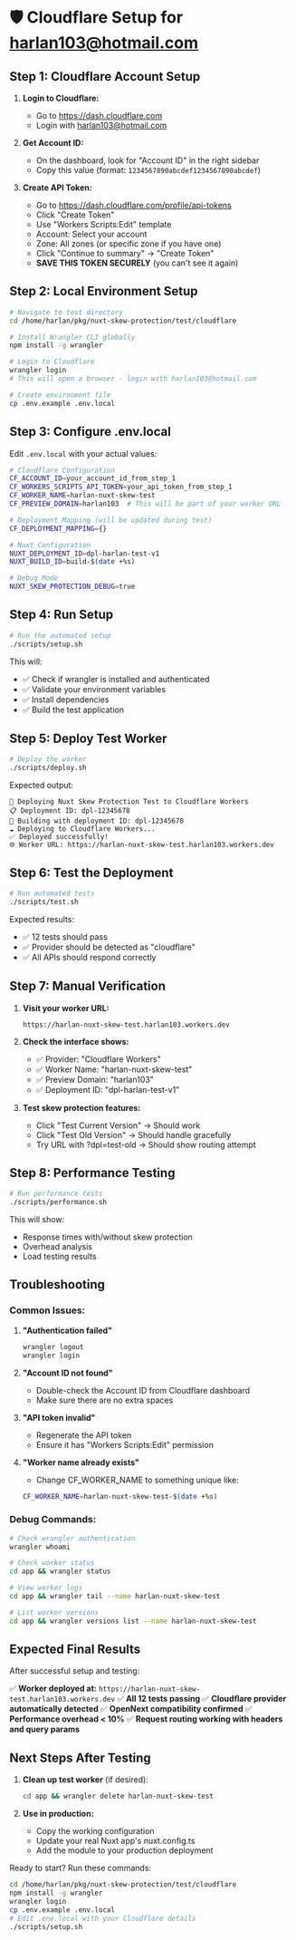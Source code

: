 # 🛡️ Cloudflare Setup for harlan103@hotmail.com

## Step 1: Cloudflare Account Setup

1. **Login to Cloudflare:**
   - Go to https://dash.cloudflare.com
   - Login with harlan103@hotmail.com

2. **Get Account ID:**
   - On the dashboard, look for "Account ID" in the right sidebar
   - Copy this value (format: `1234567890abcdef1234567890abcdef`)

3. **Create API Token:**
   - Go to https://dash.cloudflare.com/profile/api-tokens
   - Click "Create Token"
   - Use "Workers Scripts:Edit" template
   - Account: Select your account
   - Zone: All zones (or specific zone if you have one)
   - Click "Continue to summary" → "Create Token"
   - **SAVE THIS TOKEN SECURELY** (you can't see it again)

## Step 2: Local Environment Setup

```bash
# Navigate to test directory
cd /home/harlan/pkg/nuxt-skew-protection/test/cloudflare

# Install Wrangler CLI globally
npm install -g wrangler

# Login to Cloudflare
wrangler login
# This will open a browser - login with harlan103@hotmail.com

# Create environment file
cp .env.example .env.local
```

## Step 3: Configure .env.local

Edit `.env.local` with your actual values:

```bash
# Cloudflare Configuration
CF_ACCOUNT_ID=your_account_id_from_step_1
CF_WORKERS_SCRIPTS_API_TOKEN=your_api_token_from_step_1
CF_WORKER_NAME=harlan-nuxt-skew-test
CF_PREVIEW_DOMAIN=harlan103  # This will be part of your worker URL

# Deployment Mapping (will be updated during test)
CF_DEPLOYMENT_MAPPING={}

# Nuxt Configuration
NUXT_DEPLOYMENT_ID=dpl-harlan-test-v1
NUXT_BUILD_ID=build-$(date +%s)

# Debug Mode
NUXT_SKEW_PROTECTION_DEBUG=true
```

## Step 4: Run Setup

```bash
# Run the automated setup
./scripts/setup.sh
```

This will:
- ✅ Check if wrangler is installed and authenticated
- ✅ Validate your environment variables
- ✅ Install dependencies
- ✅ Build the test application

## Step 5: Deploy Test Worker

```bash
# Deploy the worker
./scripts/deploy.sh
```

Expected output:
```
🚀 Deploying Nuxt Skew Protection Test to Cloudflare Workers
📋 Deployment ID: dpl-12345678
🔨 Building with deployment ID: dpl-12345678
☁️ Deploying to Cloudflare Workers...
✅ Deployed successfully!
🌐 Worker URL: https://harlan-nuxt-skew-test.harlan103.workers.dev
```

## Step 6: Test the Deployment

```bash
# Run automated tests
./scripts/test.sh
```

Expected results:
- ✅ 12 tests should pass
- ✅ Provider should be detected as "cloudflare"
- ✅ All APIs should respond correctly

## Step 7: Manual Verification

1. **Visit your worker URL:**
   ```
   https://harlan-nuxt-skew-test.harlan103.workers.dev
   ```

2. **Check the interface shows:**
   - ✅ Provider: "Cloudflare Workers"
   - ✅ Worker Name: "harlan-nuxt-skew-test"
   - ✅ Preview Domain: "harlan103"
   - ✅ Deployment ID: "dpl-harlan-test-v1"

3. **Test skew protection features:**
   - Click "Test Current Version" → Should work
   - Click "Test Old Version" → Should handle gracefully
   - Try URL with ?dpl=test-old → Should show routing attempt

## Step 8: Performance Testing

```bash
# Run performance tests
./scripts/performance.sh
```

This will show:
- Response times with/without skew protection
- Overhead analysis
- Load testing results

## Troubleshooting

### Common Issues:

1. **"Authentication failed"**
   ```bash
   wrangler logout
   wrangler login
   ```

2. **"Account ID not found"**
   - Double-check the Account ID from Cloudflare dashboard
   - Make sure there are no extra spaces

3. **"API token invalid"**
   - Regenerate the API token
   - Ensure it has "Workers Scripts:Edit" permission

4. **"Worker name already exists"**
   - Change CF_WORKER_NAME to something unique like:
   ```bash
   CF_WORKER_NAME=harlan-nuxt-skew-test-$(date +%s)
   ```

### Debug Commands:

```bash
# Check wrangler authentication
wrangler whoami

# Check worker status
cd app && wrangler status

# View worker logs
cd app && wrangler tail --name harlan-nuxt-skew-test

# List worker versions
cd app && wrangler versions list --name harlan-nuxt-skew-test
```

## Expected Final Results

After successful setup and testing:

✅ **Worker deployed at:** `https://harlan-nuxt-skew-test.harlan103.workers.dev`
✅ **All 12 tests passing**
✅ **Cloudflare provider automatically detected**
✅ **OpenNext compatibility confirmed**
✅ **Performance overhead < 10%**
✅ **Request routing working with headers and query params**

## Next Steps After Testing

1. **Clean up test worker** (if desired):
   ```bash
   cd app && wrangler delete harlan-nuxt-skew-test
   ```

2. **Use in production:**
   - Copy the working configuration
   - Update your real Nuxt app's nuxt.config.ts
   - Add the module to your production deployment

Ready to start? Run these commands:

```bash
cd /home/harlan/pkg/nuxt-skew-protection/test/cloudflare
npm install -g wrangler
wrangler login
cp .env.example .env.local
# Edit .env.local with your Cloudflare details
./scripts/setup.sh
```
